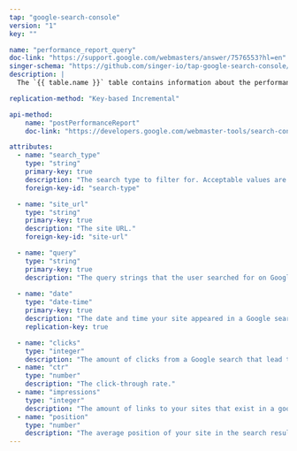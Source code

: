 ```yaml
---
tap: "google-search-console"
version: "1"
key: ""

name: "performance_report_query"
doc-link: "https://support.google.com/webmasters/answer/7576553?hl=en"
singer-schema: "https://github.com/singer-io/tap-google-search-console/blob/master/tap_google_search_console/schemas/performance_report_query.json"
description: |
  The `{{ table.name }}` table contains information about the performance of your sites in Google searches. This particular table is filtered and grouped by the users search queries that resulted in your sites appearing in the search results.

replication-method: "Key-based Incremental"

api-method:
    name: "postPerformanceReport"
    doc-link: "https://developers.google.com/webmaster-tools/search-console-api-original/v3/searchanalytics/query"

attributes:
  - name: "search_type"
    type: "string"
    primary-key: true
    description: "The search type to filter for. Acceptable values are: `image`, `video`, and `web`."
    foreign-key-id: "search-type"

  - name: "site_url"
    type: "string"
    primary-key: true
    description: "The site URL."
    foreign-key-id: "site-url"

  - name: "query"
    type: "string"
    primary-key: true
    description: "The query strings that the user searched for on Google. Only searches that returned your site are shown." 
    
  - name: "date"
    type: "date-time"
    primary-key: true
    description: "The date and time your site appeared in a Google search."
    replication-key: true   

  - name: "clicks"
    type: "integer"
    description: "The amount of clicks from a Google search that lead that landed a user on your site."
  - name: "ctr"
    type: "number"
    description: "The click-through rate."
  - name: "impressions"
    type: "integer"
    description: "The amount of links to your sites that exist in a google search."
  - name: "position"
    type: "number"
    description: "The average position of your site in the search result."
---
```

